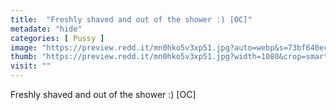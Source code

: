 ```yaml
---
title:  "Freshly shaved and out of the shower :) [OC]"
metadate: "hide"
categories: [ Pussy ]
image: "https://preview.redd.it/mn0hko5v3xp51.jpg?auto=webp&s=73bf640ec04950d7156741102ef228bc7cd635a4"
thumb: "https://preview.redd.it/mn0hko5v3xp51.jpg?width=1080&crop=smart&auto=webp&s=e971ab2beaa0fef37ef40dafc9a6854a9c076b80"
visit: ""
---
```

Freshly shaved and out of the shower :) [OC]
